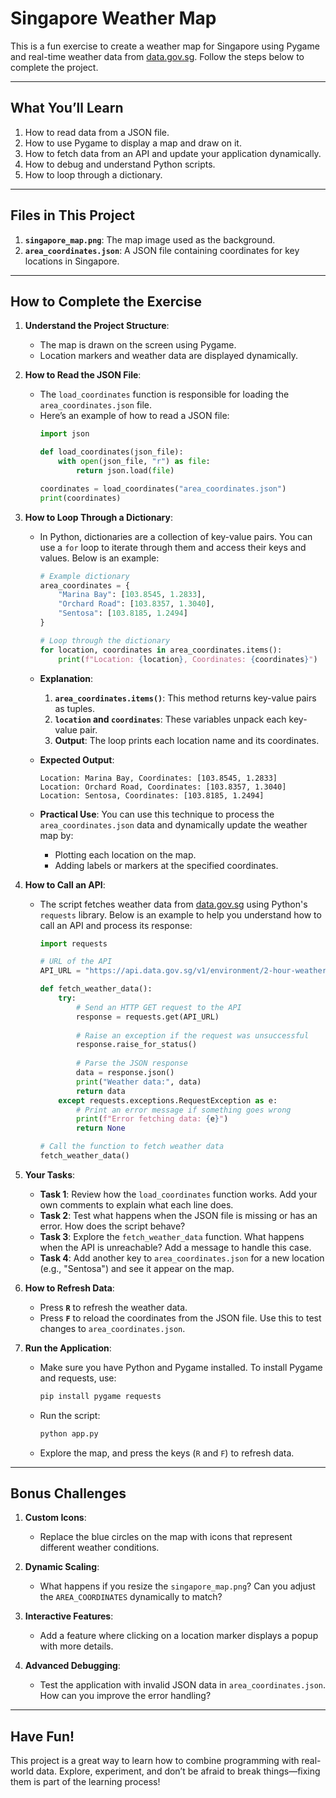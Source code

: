 
# Singapore Weather Map

This is a fun exercise to create a weather map for Singapore using Pygame and real-time weather data from [data.gov.sg](https://data.gov.sg/). Follow the steps below to complete the project.

---

## What You’ll Learn

1. How to read data from a JSON file.
2. How to use Pygame to display a map and draw on it.
3. How to fetch data from an API and update your application dynamically.
4. How to debug and understand Python scripts.
5. How to loop through a dictionary.

---

## Files in This Project

1. **`singapore_map.png`**: The map image used as the background.
2. **`area_coordinates.json`**: A JSON file containing coordinates for key locations in Singapore.

---

## How to Complete the Exercise

1. **Understand the Project Structure**:
   - The map is drawn on the screen using Pygame.
   - Location markers and weather data are displayed dynamically.

2. **How to Read the JSON File**:
   - The `load_coordinates` function is responsible for loading the `area_coordinates.json` file.
   - Here’s an example of how to read a JSON file:
     ```python
     import json

     def load_coordinates(json_file):
         with open(json_file, "r") as file:
             return json.load(file)

     coordinates = load_coordinates("area_coordinates.json")
     print(coordinates)
     ```

3. **How to Loop Through a Dictionary**:
   - In Python, dictionaries are a collection of key-value pairs. You can use a `for` loop to iterate through them and access their keys and values. Below is an example:
     ```python
     # Example dictionary
     area_coordinates = {
         "Marina Bay": [103.8545, 1.2833],
         "Orchard Road": [103.8357, 1.3040],
         "Sentosa": [103.8185, 1.2494]
     }

     # Loop through the dictionary
     for location, coordinates in area_coordinates.items():
         print(f"Location: {location}, Coordinates: {coordinates}")
     ```

   - **Explanation**:
     1. **`area_coordinates.items()`**: This method returns key-value pairs as tuples.
     2. **`location` and `coordinates`**: These variables unpack each key-value pair.
     3. **Output**: The loop prints each location name and its coordinates.

   - **Expected Output**:
     ```plaintext
     Location: Marina Bay, Coordinates: [103.8545, 1.2833]
     Location: Orchard Road, Coordinates: [103.8357, 1.3040]
     Location: Sentosa, Coordinates: [103.8185, 1.2494]
     ```

   - **Practical Use**:
     You can use this technique to process the `area_coordinates.json` data and dynamically update the weather map by:
     - Plotting each location on the map.
     - Adding labels or markers at the specified coordinates.

4. **How to Call an API**:
   - The script fetches weather data from [data.gov.sg](https://data.gov.sg/) using Python's `requests` library. Below is an example to help you understand how to call an API and process its response:
     ```python
     import requests

     # URL of the API
     API_URL = "https://api.data.gov.sg/v1/environment/2-hour-weather-forecast"

     def fetch_weather_data():
         try:
             # Send an HTTP GET request to the API
             response = requests.get(API_URL)
             
             # Raise an exception if the request was unsuccessful
             response.raise_for_status()
             
             # Parse the JSON response
             data = response.json()
             print("Weather data:", data)
             return data
         except requests.exceptions.RequestException as e:
             # Print an error message if something goes wrong
             print(f"Error fetching data: {e}")
             return None

     # Call the function to fetch weather data
     fetch_weather_data()
     ```

5. **Your Tasks**:
   - **Task 1**: Review how the `load_coordinates` function works. Add your own comments to explain what each line does.
   - **Task 2**: Test what happens when the JSON file is missing or has an error. How does the script behave?
   - **Task 3**: Explore the `fetch_weather_data` function. What happens when the API is unreachable? Add a message to handle this case.
   - **Task 4**: Add another key to `area_coordinates.json` for a new location (e.g., "Sentosa") and see it appear on the map.

6. **How to Refresh Data**:
   - Press **`R`** to refresh the weather data.
   - Press **`F`** to reload the coordinates from the JSON file. Use this to test changes to `area_coordinates.json`.

7. **Run the Application**:
   - Make sure you have Python and Pygame installed. To install Pygame and requests, use:
     ```bash
     pip install pygame requests
     ```
   - Run the script:
     ```bash
     python app.py
     ```
   - Explore the map, and press the keys (`R` and `F`) to refresh data.

---

## Bonus Challenges

1. **Custom Icons**:
   - Replace the blue circles on the map with icons that represent different weather conditions.

2. **Dynamic Scaling**:
   - What happens if you resize the `singapore_map.png`? Can you adjust the `AREA_COORDINATES` dynamically to match?

3. **Interactive Features**:
   - Add a feature where clicking on a location marker displays a popup with more details.

4. **Advanced Debugging**:
   - Test the application with invalid JSON data in `area_coordinates.json`. How can you improve the error handling?

---

## Have Fun!

This project is a great way to learn how to combine programming with real-world data. Explore, experiment, and don’t be afraid to break things—fixing them is part of the learning process!
